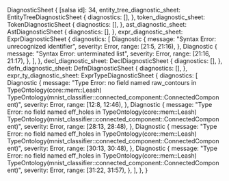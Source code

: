 DiagnosticSheet {
    [salsa id]: 34,
    entity_tree_diagnostic_sheet: EntityTreeDiagnosticSheet {
        diagnostics: [],
    },
    token_diagnostic_sheet: TokenDiagnosticSheet {
        diagnostics: [],
    },
    ast_diagnostic_sheet: AstDiagnosticSheet {
        diagnostics: [],
    },
    expr_diagnostic_sheet: ExprDiagnosticSheet {
        diagnostics: [
            Diagnostic {
                message: "Syntax Error: unrecognized identifier",
                severity: Error,
                range: [21:5, 21:16),
            },
            Diagnostic {
                message: "Syntax Error: unterminated list",
                severity: Error,
                range: [21:16, 21:17),
            },
        ],
    },
    decl_diagnostic_sheet: DeclDiagnosticSheet {
        diagnostics: [],
    },
    defn_diagnostic_sheet: DefnDiagnosticSheet {
        diagnostics: [],
    },
    expr_ty_diagnostic_sheet: ExprTypeDiagnosticSheet {
        diagnostics: [
            Diagnostic {
                message: "Type Error: no field named raw_contours in TypeOntology(core::mem::Leash) TypeOntology(mnist_classifier::connected_component::ConnectedComponent)",
                severity: Error,
                range: [12:8, 12:46),
            },
            Diagnostic {
                message: "Type Error: no field named eff_holes in TypeOntology(core::mem::Leash) TypeOntology(mnist_classifier::connected_component::ConnectedComponent)",
                severity: Error,
                range: [28:13, 28:48),
            },
            Diagnostic {
                message: "Type Error: no field named eff_holes in TypeOntology(core::mem::Leash) TypeOntology(mnist_classifier::connected_component::ConnectedComponent)",
                severity: Error,
                range: [30:13, 30:48),
            },
            Diagnostic {
                message: "Type Error: no field named eff_holes in TypeOntology(core::mem::Leash) TypeOntology(mnist_classifier::connected_component::ConnectedComponent)",
                severity: Error,
                range: [31:22, 31:57),
            },
        ],
    },
}